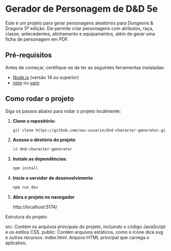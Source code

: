 # Gerador de Personagem de D&D 5e

Este é um projeto para gerar personagens aleatórios para Dungeons & Dragons 5ª edição. Ele permite criar personagens com atributos, raça, classe, antecedentes, alinhamento e equipamentos, além de gerar uma ficha de personagem em PDF.

## Pré-requisitos

Antes de começar, certifique-se de ter as seguintes ferramentas instaladas:

- [Node.js](https://nodejs.org/) (versão 14 ou superior)
- [npm](https://www.npmjs.com/) ou [yarn](https://yarnpkg.com/)

## Como rodar o projeto

Siga os passos abaixo para rodar o projeto localmente:

1. **Clone o repositório:**

   ```bash
   git clone https://github.com/seu-usuario/dnd-character-generator.git

   ```

2. **Acesse o diretório do projeto**

   ```bash
   cd dnd-character-generator

   ```

3. **Instale as dependências:**

   ```bash
   npm install

   ```

4. **Inicie o servidor de desenvolvimento**

   ```bash
   npm run dev
   ```

5. **Abra o projeto no navegador**

   http://localhost:5174/

Estrutura do projeto

src: Contém os arquivos principais do projeto, incluindo o código JavaScript e os estilos CSS.
public: Contém arquivos estáticos, como o ícone dice.svg e outros recursos.
index.html: Arquivo HTML principal que carrega o aplicativo.
